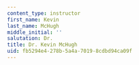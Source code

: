 ```yaml
---
content_type: instructor
first_name: Kevin
last_name: McHugh
middle_initial: ''
salutation: Dr.
title: Dr. Kevin McHugh
uid: fb5294e4-278b-5a4a-7019-8cdbd94ca09f
---
```

